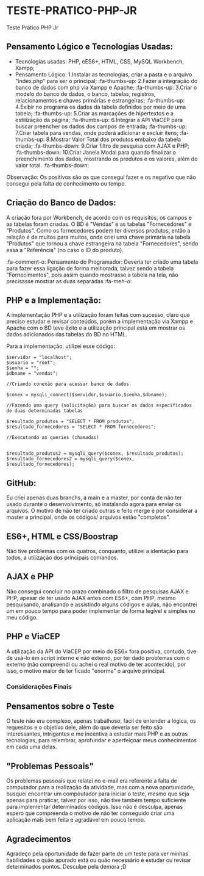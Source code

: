 # TESTE-PRATICO-PHP-JR
Teste Prático PHP Jr
## Pensamento Lógico e Tecnologias Usadas:

- Tecnologias usadas: PHP, eES6+, HTML, CSS, MySQL Workbench, Xampp;
- Pensamento Lógico:
1.Instalar as tecnologias, criar a pasta e o arquivo "index.php" para ser o principal; :fa-thumbs-up:
2.Fazer a integração do banco de dados com php via Xampp e Apache; :fa-thumbs-up:
3.Criar o modelo do banco de dados, o banco, tabelas, registros, relacionamentos e chaves primárias e estrangeiras; :fa-thumbs-up:
4.Exibir no programa os dados da tabela definidos por meio de uma tabela; :fa-thumbs-up:
5.Criar as marcações de hipertextos e a estilização da página; :fa-thumbs-up:
6.Integrar a API ViaCEP para buscar preencher os dados dos campos de entrada; :fa-thumbs-up:
7.Criar tabela para vendas, onde poderá adicionar e excluir itens; :fa-thumbs-up:
8.Mostrar Valor Total dos produtos embaixo da tabela criada;  :fa-thumbs-down:
9.Criar filtro de pesquisa com AJAX e PHP;  :fa-thumbs-down:
10.Criar Janela Modal para quando finalizar o preenchimento dos dados, mostrando os produtos e os valores, além do valor total. :fa-thumbs-down:

Observação: Os positivos são os que consegui fazer e os negativo que não consegui pela falta de conhecimento ou tempo.

## Criação do Banco de Dados:

A criação fora por Workbench, de acordo com os requisitos, os campos e as tabelas foram criadas. 
O BD é "Vendas" e as tabelas "Fornecedores" e "Produtos".
Como os fornecedores podem ter diversos produtos, então a relação é de muitos para muitos, 
onde criei uma chave primária na tabela "Produtos" que 
tornou a chave estrangeira na tabela "Fornecedores", sendo essa a "Referência" (no caso o ID do produto).

:fa-comment-o: Pensamento do Programador: Deveria ter criado uma tabela para fazer essa ligação de forma melhorada, 
talvez sendo a tabela "Fornecimentos", pois assim quando mostrasse a tabela na tela, não precisasse mostrar as duas separadas :fa-meh-o:


## PHP e a Implementação:

A implementação PHP e a utilização foram feitas com sucesso, claro que preciso estudar e revisar conteúdos, porém a implementação via Xampp
e Apache com o BD teve êxito e a utilização principal está em mostrar os dados adicionados das tabelas do BD no HTML.

Para a implementação, utilizei esse código:

    $servidor = "localhost";
    $usuario = "root";
    $senha = "";
    $dbname = "vendas";

    //Criando conexão para acessar banco de dados

    $conex = mysqli_connect($servidor,$usuario,$senha,$dbname);

    //Fazendo uma query (solicitação) para buscar os dados especificados de duas determinadas tabelas

    $resultado_produtos = "SELECT * FROM produtos";
    $resultado_fornecedores = "SELECT * FROM fornecedores";

    //Executando as queries (chamadas)


    $resultado_produtos2 = mysqli_query($conex, $resultado_produtos);
    $resultado_fornecedores2 = mysqli_query($conex, $resultado_fornecedores);



## GitHub:

Eu criei apenas duas branchs, a main e a master, por conta de não ter usado durante o desenvolvimento, só instalando agora para enviar os arquivos.
O motivo de não ter criado outras e feito merge é por considerar a master a principal, onde os códigos/ arquivos estão "completos".

## ES6+, HTML e CSS/Boostrap

Não tive problemas com os quatros, conquanto, utilizei a identação para todos, a utilização dos principais comandos.


## AJAX e PHP

Não consegui concluir no prazo combinado o filtro de pesquisas AJAX e PHP, apesar de ter usado AJAX antes com ES6+, com PHP, mesmo pesquisando,
analisando e assistindo alguns códigos e aulas, não encontrei um em pouco tempo para poder implementar de forma legível e simples no meu código.


## PHP e ViaCEP

A utilização da API do ViaCEP por meio do ES6+ fora positiva, contudo, tive de usá-lo em script interno e não externo, por ter dado problemas com
o externo (não compreendi ou achei o real motivo de ter acontecido), por isso, o motivo maior de ter ficado "enorme" o arquivo principal.


### Considerações Finais

## Pensamentos sobre o Teste

O teste não era complexo, apenas trabalhoso, fácil de entender a lógica, os requesitos e o objetivo dele, além do que deveria ser feito são interessantes,
intrigantes e me incentiva a estudar mais PHP e as outras tecnologias, para relembrar, aprofundar e aperfeiçoar meus conhecimentos em cada uma delas.


## "Problemas Pessoais"

Os problemas pessoais que relatei no e-mail era referente a falta de computador para a realização da atividade, mas com a nova oportunidade, busquei encontrar
um compoutador para iniciar o teste, mesmo que seja apenas para praticar, talvez por isso, não tive também tempo suficiente para implementar determinados
códigos. Isso não é desculpa, apenas espero que compreenda o motivo de não ter conseguido criar uma aplicação mais bem feita e agradável em pouco tempo.

## Agradecimentos

Agradeço pela oportunidade de fazer parte de um teste para ver minhas habilidades o quão apurado está ou quão necessário é estudar ou revisar determinados pontos.
Desculpe pela demora ;D


